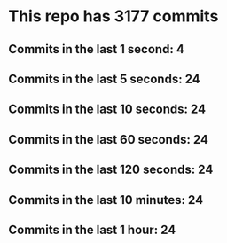 # This repo has 3177 commits

## Commits in the last 1 second: 4
## Commits in the last 5 seconds: 24
## Commits in the last 10 seconds: 24
## Commits in the last 60 seconds: 24
## Commits in the last 120 seconds: 24
## Commits in the last 10 minutes: 24
## Commits in the last 1 hour: 24
